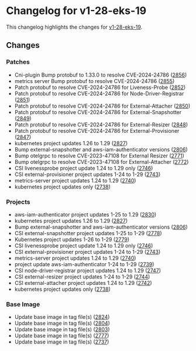 # Changelog for v1-28-eks-19

This changelog highlights the changes for [v1-28-eks-19](https://github.com/aws/eks-distro/tree/v1-28-eks-19).

## Changes

### Patches
* Cni-plugin Bump protobuf to 1.33.0 to resolve CVE-2024-24786  ([2856](https://github.com/aws/eks-distro/pull/2856))
* metrics server Bump protobuf to resolve CVE-2024-24786 ([2855](https://github.com/aws/eks-distro/pull/2855))
* Patch protobuf to resolve CVE-2024-24786 for Liveness-Probe ([2852](https://github.com/aws/eks-distro/pull/2852))
* Patch protobuf to resolve CVE-2024-24786 for Node-Driver-Registrar ([2851](https://github.com/aws/eks-distro/pull/2851))
* Patch protobuf to resolve CVE-2024-24786 for External-Attacher ([2850](https://github.com/aws/eks-distro/pull/2850))
* Patch protobuf to resolve CVE-2024-24786 for External-Snapshotter ([2849](https://github.com/aws/eks-distro/pull/2849))
* Patch protobuf to resolve CVE-2024-24786 for External-Resizer ([2848](https://github.com/aws/eks-distro/pull/2848))
* Patch protobuf to resolve CVE-2024-24786 for External-Provisioner ([2847](https://github.com/aws/eks-distro/pull/2847))
* kubernetes project updates 1.26 to 1.29 ([2827](https://github.com/aws/eks-distro/pull/2827))
* Bump external-snapshotter and aws-iam-authenticator versions ([2806](https://github.com/aws/eks-distro/pull/2806))
* Bump otelgrpc to resolve CVE-2023-47108 for External Resizer ([2771](https://github.com/aws/eks-distro/pull/2771))
* Bump otelgrpc to resolve CVE-2023-47108 for External-Attacher ([2772](https://github.com/aws/eks-distro/pull/2772))
* CSI livenessprobe project update 1.24 to 1.29 only ([2746](https://github.com/aws/eks-distro/pull/2746))
* CSI external-provisioner project updates 1-24 to 1-29 ([2743](https://github.com/aws/eks-distro/pull/2743))
* metrics-server project updates 1.24 to 1.29 ([2740](https://github.com/aws/eks-distro/pull/2740))
* kubernetes project updates only ([2738](https://github.com/aws/eks-distro/pull/2738))

### Projects
* aws-iam-authenticator project updates 1-25 to 1.29 ([2830](https://github.com/aws/eks-distro/pull/2830))
* kubernetes project updates 1.26 to 1.29 ([2827](https://github.com/aws/eks-distro/pull/2827))
* Bump external-snapshotter and aws-iam-authenticator versions ([2806](https://github.com/aws/eks-distro/pull/2806))
* CSI external-snapshotter project updates 1-25 to 1-29 ([2778](https://github.com/aws/eks-distro/pull/2778))
* Kubernetes project updates 1-26 to 1-29 ([2779](https://github.com/aws/eks-distro/pull/2779))
* CSI livenessprobe project update 1.24 to 1.29 only ([2746](https://github.com/aws/eks-distro/pull/2746))
* CSI external-provisioner project updates 1-24 to 1-29 ([2743](https://github.com/aws/eks-distro/pull/2743))
* metrics-server project updates 1.24 to 1.29 ([2740](https://github.com/aws/eks-distro/pull/2740))
* project update aws-iam-authenticator 1-24 to 1-29 ([2739](https://github.com/aws/eks-distro/pull/2739))
* CSI node-driver-registrar project updates 1.24 to 1.29 ([2747](https://github.com/aws/eks-distro/pull/2747))
* CSI external-resizer project updates 1-24 to 1-29 ([2744](https://github.com/aws/eks-distro/pull/2744))
* CSI external-attacher project updates 1.24 to 1.29 ([2742](https://github.com/aws/eks-distro/pull/2742))
* kubernetes project updates only ([2738](https://github.com/aws/eks-distro/pull/2738))

### Base Image
* Update base image in tag file(s) ([2824](https://github.com/aws/eks-distro/pull/2824))
* Update base image in tag file(s) ([2804](https://github.com/aws/eks-distro/pull/2804))
* Update base image in tag file(s) ([2803](https://github.com/aws/eks-distro/pull/2803))
* Update base image in tag file(s) ([2777](https://github.com/aws/eks-distro/pull/2777))
* Update base image in tag file(s) ([2737](https://github.com/aws/eks-distro/pull/2737))

